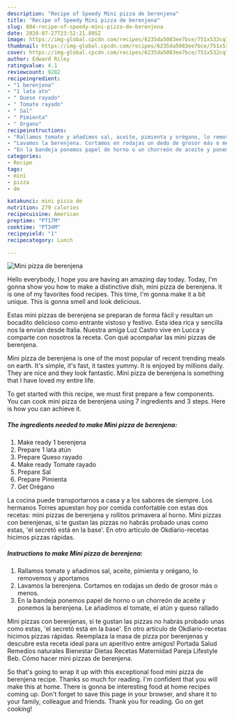 ```yaml
---
description: "Recipe of Speedy Mini pizza de berenjena"
title: "Recipe of Speedy Mini pizza de berenjena"
slug: 804-recipe-of-speedy-mini-pizza-de-berenjena
date: 2020-07-27T23:52:21.895Z
image: https://img-global.cpcdn.com/recipes/6235da5083ee7bce/751x532cq70/mini-pizza-de-berenjena-foto-principal.jpg
thumbnail: https://img-global.cpcdn.com/recipes/6235da5083ee7bce/751x532cq70/mini-pizza-de-berenjena-foto-principal.jpg
cover: https://img-global.cpcdn.com/recipes/6235da5083ee7bce/751x532cq70/mini-pizza-de-berenjena-foto-principal.jpg
author: Edward Riley
ratingvalue: 4.1
reviewcount: 9282
recipeingredient:
- "1 berenjena"
- "1 lata atn"
- " Queso rayado"
- " Tomate rayado"
- " Sal"
- " Pimienta"
- " Organo"
recipeinstructions:
- "Rallamos tomate y añadimos sal, aceite, pimienta y orégano, lo removemos y aportamos"
- "Lavamos la berenjena. Cortamos en rodajas un dedo de grosor más o menos."
- "En la bandeja ponemos papel de horno o un chorreón de aceite y ponemos la berenjena. Le añadimos el tomate, el atún y queso rallado"
categories:
- Recipe
tags:
- mini
- pizza
- de

katakunci: mini pizza de 
nutrition: 279 calories
recipecuisine: American
preptime: "PT17M"
cooktime: "PT34M"
recipeyield: "1"
recipecategory: Lunch

---
```



![Mini pizza de berenjena](https://img-global.cpcdn.com/recipes/6235da5083ee7bce/751x532cq70/mini-pizza-de-berenjena-foto-principal.jpg)

Hello everybody, I hope you are having an amazing day today. Today, I'm gonna show you how to make a distinctive dish, mini pizza de berenjena. It is one of my favorites food recipes. This time, I'm gonna make it a bit unique. This is gonna smell and look delicious.

Estas mini pizzas de berenjena se preparan de forma fácil y resultan un bocadito delicioso como entrante vistoso y festivo. Esta idea rica y sencilla nos la envían desde Italia. Nuestra amiga Luz Castro vive en Lucca y comparte con nosotros la receta. Con qué acompañar las mini pizzas de berenjena.

Mini pizza de berenjena is one of the most popular of recent trending meals on earth. It's simple, it's fast, it tastes yummy. It is enjoyed by millions daily. They are nice and they look fantastic. Mini pizza de berenjena is something that I have loved my entire life.


To get started with this recipe, we must first prepare a few components. You can cook mini pizza de berenjena using 7 ingredients and 3 steps. Here is how you can achieve it.

<!--inarticleads1-->

##### The ingredients needed to make Mini pizza de berenjena:

1. Make ready 1 berenjena
1. Prepare 1 lata atún
1. Prepare  Queso rayado
1. Make ready  Tomate rayado
1. Prepare  Sal
1. Prepare  Pimienta
1. Get  Orégano


La cocina puede transportarnos a casa y a los sabores de siempre. Los hermanos Torres apuestan hoy por comida confortable con estas dos recetas: mini pizzas de berenjena y rollitos primavera al horno. Mini pizzas con berenjenas, si te gustan las pizzas no habrás probado unas como estas, &#39;el secretó está en la base&#39;. En otro artículo de Okdiario-recetas hicimos pizzas rápidas. 

<!--inarticleads2-->

##### Instructions to make Mini pizza de berenjena:

1. Rallamos tomate y añadimos sal, aceite, pimienta y orégano, lo removemos y aportamos
1. Lavamos la berenjena. Cortamos en rodajas un dedo de grosor más o menos.
1. En la bandeja ponemos papel de horno o un chorreón de aceite y ponemos la berenjena. Le añadimos el tomate, el atún y queso rallado


Mini pizzas con berenjenas, si te gustan las pizzas no habrás probado unas como estas, &#39;el secretó está en la base&#39;. En otro artículo de Okdiario-recetas hicimos pizzas rápidas. Reemplaza la masa de pizza por berenjenas y descubre esta receta ideal para un aperitivo entre amigos! Portada Salud Remedios naturales Bienestar Dietas Recetas Maternidad Pareja Lifestyle Beb. Cómo hacer mini pizzas de berenjena. 

So that's going to wrap it up with this exceptional food mini pizza de berenjena recipe. Thanks so much for reading. I'm confident that you will make this at home. There is gonna be interesting food at home recipes coming up. Don't forget to save this page in your browser, and share it to your family, colleague and friends. Thank you for reading. Go on get cooking!
